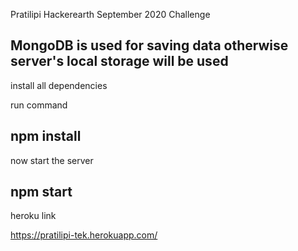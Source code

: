 
Pratilipi Hackerearth September 2020 Challenge

## MongoDB is used for saving data otherwise server's local storage will be used

install all dependencies

run command

## npm install

now start the server

## npm start

heroku link

https://pratilipi-tek.herokuapp.com/
